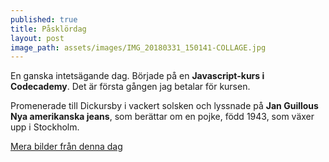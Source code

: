 ```yaml
---
published: true
title: Påsklördag
layout: post
image_path: assets/images/IMG_20180331_150141-COLLAGE.jpg
---
```

En ganska intetsägande dag. Började på en **Javascript-kurs i Codecademy**. Det är första gången jag betalar för kursen.

Promenerade till Dickursby i vackert solsken och lyssnade på **Jan Guillous Nya amerikanska jeans**, som berättar om en pojke, född 1943, som växer upp i Stockholm.

[Mera bilder från denna dag](https://photos.app.goo.gl/oVkS7XfMYcS7jF6D3)
